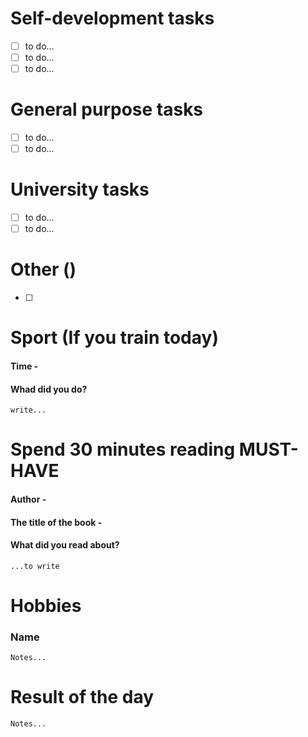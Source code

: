 # Self-development tasks
- [ ] to do...
- [ ] to do...
- [ ] to do...
# General purpose tasks
- [ ] to do...
- [ ] to do...
# University tasks
- [ ] to do...
- [ ] to do...

# Other ()
- [ ] 
# Sport (If you train today)
#### Time - 
#### Whad did you do?
	write...
# Spend 30 minutes reading MUST-HAVE 
#### Author - 
#### The title of the book - 
#### What did you read about? 
	...to write 
# Hobbies
### Name
	Notes...
# Result of the day
	Notes...